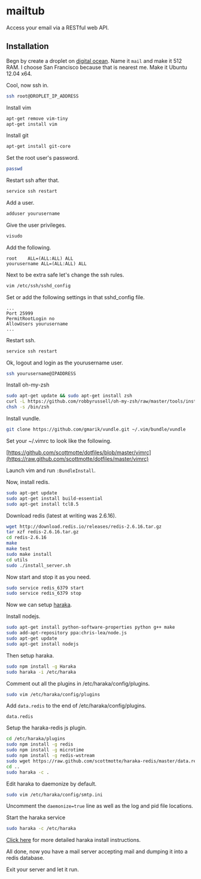 # mailtub

Access your email via a RESTful web API.

## Installation

Begn by create a droplet on [digital ocean](https://www.digitalocean.com/droplets/new). Name it `mail` and make it 512 RAM. I choose San Francisco because that is nearest me. Make it Ubuntu 12.04 x64.

Cool, now ssh in.

```bash
ssh root@DROPLET_IP_ADDRESS
```

Install vim

```bash
apt-get remove vim-tiny
apt-get install vim
```

Install git

```bash
apt-get install git-core
```

Set the root user's password.

```bash
passwd
```

Restart ssh after that.

```bash
service ssh restart
```

Add a user.

```bash
adduser yourusername
```

Give the user privileges. 

```bash
visudo
```

Add the following.

```
root    ALL=(ALL:ALL) ALL
yourusername ALL=(ALL:ALL) ALL
```

Next to be extra safe let's change the ssh rules.

```bash
vim /etc/ssh/sshd_config
```

Set or add the following settings in that sshd_config file.

```
...
Port 25999
PermitRootLogin no
AllowUsers yourusername
...
```

Restart ssh.

```bash
service ssh restart
```

Ok, logout and login as the yourusername user.

```bash
ssh yourusername@IPADDRESS
```

Install oh-my-zsh

```bash
sudo apt-get update && sudo apt-get install zsh
curl -L https://github.com/robbyrussell/oh-my-zsh/raw/master/tools/install.sh | sh
chsh -s /bin/zsh
```

Install vundle.

```bash
git clone https://github.com/gmarik/vundle.git ~/.vim/bundle/vundle
```

Set your ~/.vimrc to look like the following.

[https://github.com/scottmotte/dotfiles/blob/master/vimrc](https://raw.github.com/scottmotte/dotfiles/master/vimrc)

Launch vim and run `:BundleInstall`.

Now, install redis.

```bash
sudo apt-get update
sudo apt-get install build-essential
sudo apt-get install tcl8.5
```

Download redis (latest at writing was 2.6.16).

```bash
wget http://download.redis.io/releases/redis-2.6.16.tar.gz
tar xzf redis-2.6.16.tar.gz
cd redis-2.6.16
make
make test
sudo make install
cd utils
sudo ./install_server.sh
```

Now start and stop it as you need.

```bash
sudo service redis_6379 start
sudo service redis_6379 stop
```

Now we can setup [haraka](http://haraka.github.io/).

Install nodejs.

```bash
sudo apt-get install python-software-properties python g++ make
sudo add-apt-repository ppa:chris-lea/node.js
sudo apt-get update
sudo apt-get install nodejs
```

Then setup haraka.

```bash
sudo npm install -g Haraka
sudo haraka -i /etc/haraka
```

Comment out all the plugins in /etc/haraka/config/plugins.

```bash
sudo vim /etc/haraka/config/plugins
```

Add `data.redis` to the end of /etc/haraka/config/plugins.

```
data.redis
```

Setup the haraka-redis js plugin.

```bash
cd /etc/haraka/plugins
sudo npm install -g redis
sudo npm install -g microtime
sudo npm install -g redis-wstream
sudo wget https://raw.github.com/scottmotte/haraka-redis/master/data.redis.js
cd ..
sudo haraka -c .
```

Edit haraka to daemonize by default.

```bash
sudo vim /etc/haraka/config/smtp.ini
```

Uncomment the `daemonize=true` line as well as the log and pid file locations.

Start the haraka service

```bash
sudo haraka -c /etc/haraka
```

[Click here](http://beingasysadmin.wordpress.com/2013/04/16/haraka-a-nodejs-based-smtp-server/) for more detailed haraka install instructions.

All done, now you have a mail server accepting mail and dumping it into a redis database.

Exit your server and let it run.

